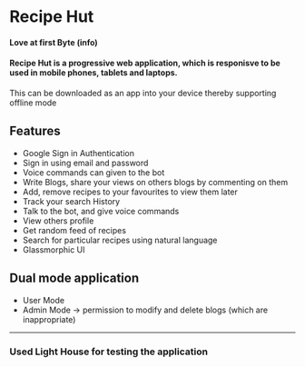 # Recipe Hut
#### Love at first Byte (info)

#### Recipe Hut is a progressive web application, which is responisve to be used in mobile phones, tablets and laptops.
This can be downloaded as an app into your device thereby supporting offline mode

## Features

* Google Sign in Authentication
* Sign in using email and password
* Voice commands can given to the bot
* Write Blogs, share your views on others blogs by commenting on them
* Add, remove recipes to your favourites to view them later
* Track your search History
* Talk to the bot, and give voice commands
* View others profile
* Get random feed of recipes 
* Search for particular recipes using natural language
* Glassmorphic UI

## Dual mode application
*  User Mode
*  Admin Mode -> permission to modify and delete blogs (which are inappropriate)

 -----
### Used Light House for testing the application
